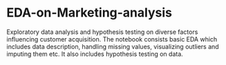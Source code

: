 # EDA-on-Marketing-analysis

Exploratory data analysis and hypothesis testing on diverse factors influencing customer acquisition.
The notebook consists basic EDA which includes data description, handling missing values, visualizing outliers and imputing them etc.
It also includes hypothesis testing on data.
